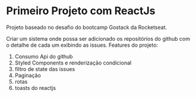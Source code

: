# Primeiro Projeto com ReactJs
Projeto baseado no desafio do bootcamp Gostack da Rocketseat.

Criar um sistema onde possa ser adicionado os repositórios do github com o detalhe de cada um exibindo as issues.
Features do projeto:

1. Consumo Api do github
2. Styled Components e renderização condicional
3. filtro de state das issues
4. Paginação
5. rotas
6. toasts do reactjs

